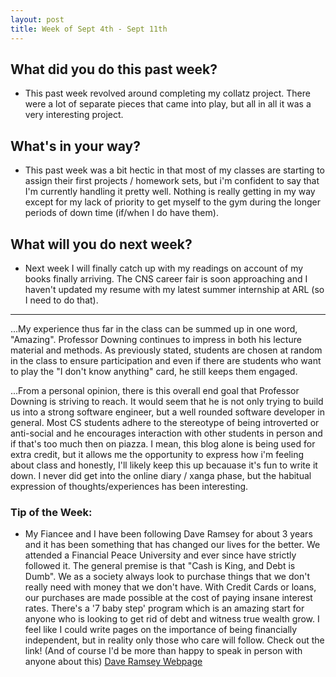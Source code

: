 ```yaml
---
layout: post
title: Week of Sept 4th - Sept 11th 
---
```


## What did you do this past week?
 
 - This past week revolved around completing my collatz project. There were a lot of separate pieces that came into play, but all in all it was a very interesting project. 

## What's in your way?

 - This past week was a bit hectic in that most of my classes are starting to assign their first projects / homework sets, but i'm confident to say that I'm currently handling it pretty well. Nothing is really getting in my way except for my lack of priority to get myself to the gym during the longer periods of down time (if/when I do have them). 

## What will you do next week?

 - Next week I will finally catch up with my readings on account of my books finally arriving. The CNS career fair is soon approaching and I haven't updated my resume with my latest summer internship at ARL (so I need to do that).  
 
---
...My experience thus far in the class can be summed up in one word, "Amazing". Professor Downing continues to impress in both his lecture material and methods. As previously stated, students are chosen at random in the class to ensure participation and even if there are students who want to play the "I don't know anything" card, he still keeps them engaged.

...From a personal opinion, there is this overall end goal that Professor Downing is striving to reach. It would seem that he is not only trying to build us into a strong software engineer, but a well rounded software developer in general. Most CS students adhere to the stereotype of being introverted or anti-social and he encourages interaction with other students in person and if that's too much then on piazza. I mean, this blog alone is being used for extra credit, but it allows me the opportunity to express how i'm feeling about class and honestly, I'll likely keep this up becauase it's fun to write it down. I never did get into the online diary / xanga phase, but the habitual expression of thoughts/experiences has been interesting. 

### Tip of the Week: 

 - My Fiancee and I have been following Dave Ramsey for about 3 years and it has been something that has changed our lives for the better. We attended a Financial Peace University and ever since have strictly followed it. The general premise is that "Cash is King, and Debt is Dumb". We as a society always look to purchase things that we don't really need with money that we don't have. With Credit Cards or loans, our purchases are made possible at the cost of paying insane interest rates. There's a '7 baby step' program which is an amazing start for anyone who is looking to get rid of debt and witness true wealth grow. I feel like I could write pages on the importance of being financially independent, but in reality only those who care will follow. Check out the link! (And of course I'd be more than happy to speak in person with anyone about this)
[Dave Ramsey Webpage](https://www.daveramsey.com)
